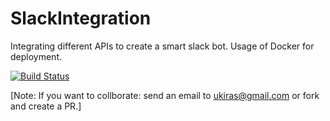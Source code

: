 # SlackIntegration
Integrating different APIs to create a smart slack bot. Usage of Docker for deployment.

[![Build Status](https://travis-ci.org/ukiras123/SlackIntegration.svg?branch=master)](https://travis-ci.org/ukiras123/SlackIntegration/)



[Note: If you want to collborate: send an email to ukiras@gmail.com or fork and create a PR.]
